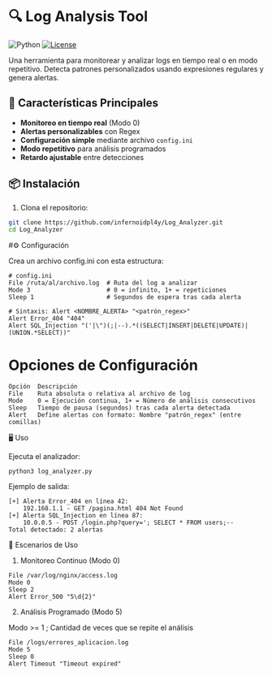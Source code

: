 # 🔍 Log Analysis Tool

![Python](https://img.shields.io/badge/Python-3.6%2B-blue?logo=python)
[![License](https://img.shields.io/badge/License-MIT-green)](LICENSE)

Una herramienta para monitorear y analizar logs en tiempo real o en modo repetitivo. Detecta patrones personalizados usando expresiones regulares y genera alertas.

## 🚀 Características Principales

- **Monitoreo en tiempo real** (Modo 0)
- **Alertas personalizables** con Regex
- **Configuración simple** mediante archivo `config.ini`
- **Modo repetitivo** para análisis programados
- **Retardo ajustable** entre detecciones

## 📦 Instalación

1. Clona el repositorio:
```bash
git clone https://github.com/infernoidpl4y/Log_Analyzer.git
cd Log_Analyzer
```

#⚙ Configuración 

Crea un archivo config.ini con esta estructura:
```
# config.ini
File /ruta/al/archivo.log  # Ruta del log a analizar
Mode 3                     # 0 = infinito, 1+ = repeticiones
Sleep 1                    # Segundos de espera tras cada alerta

# Sintaxis: Alert <NOMBRE_ALERTA> "<patrón_regex>"
Alert Error_404 "404"
Alert SQL_Injection "('|\")(;|--).*((SELECT|INSERT|DELETE|UPDATE)|(UNION.*SELECT))"
```
# Opciones de Configuración
```
Opción	Descripción
File	Ruta absoluta o relativa al archivo de log
Mode	0 = Ejecución continua, 1+ = Número de análisis consecutivos
Sleep	Tiempo de pausa (segundos) tras cada alerta detectada
Alert	Define alertas con formato: Nombre "patrón_regex" (entre comillas)
```
🖥 Uso

Ejecuta el analizador:
```
python3 log_analyzer.py
```
Ejemplo de salida:
```
[+] Alerta Error_404 en línea 42:
    192.168.1.1 - GET /pagina.html 404 Not Found
[+] Alerta SQL_Injection en línea 87:
    10.0.0.5 - POST /login.php?query='; SELECT * FROM users;--
Total detectado: 2 alertas
```
🔧 Escenarios de Uso

1. Monitoreo Continuo (Modo 0)
```
File /var/log/nginx/access.log
Mode 0
Sleep 2
Alert Error_500 "5\d{2}"
```
2. Análisis Programado (Modo 5)

Modo >= 1 ; Cantidad de veces que se repite el análisis
```
File /logs/errores_aplicacion.log
Mode 5
Sleep 0
Alert Timeout "Timeout expired"
```
